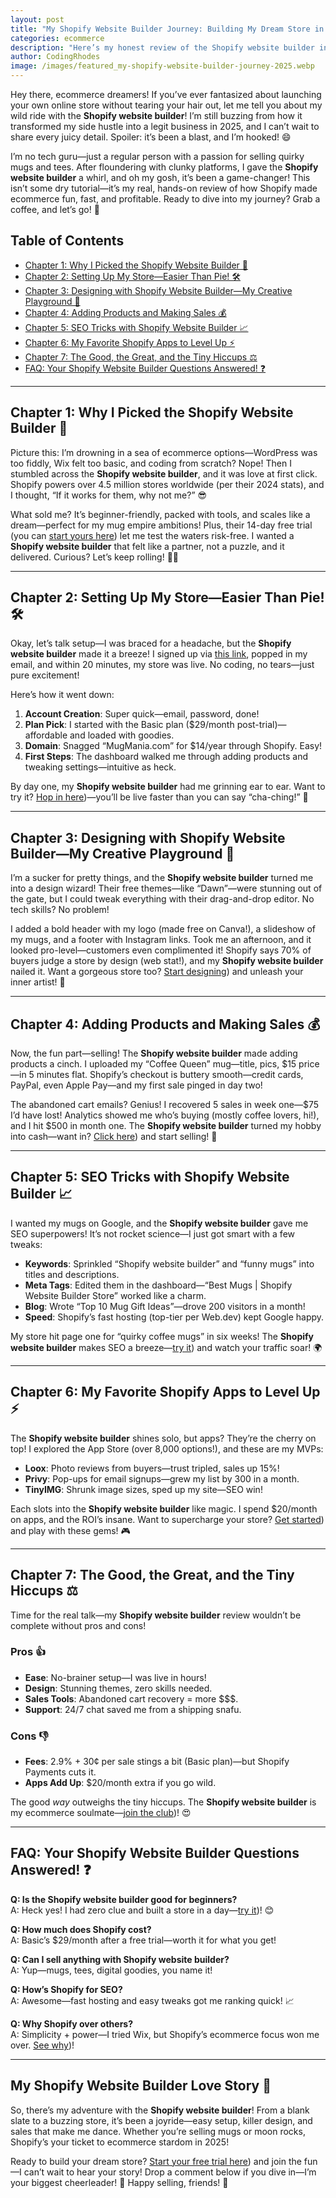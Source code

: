 ```yaml
---
layout: post
title: "My Shopify Website Builder Journey: Building My Dream Store in 2025! 🚀"
categories: ecommerce
description: "Here’s my honest review of the Shopify website builder in 2025! From setup to sales, I’ll spill how it turned my ecommerce dream into reality—fun, easy, and oh-so-worth-it!"
author: CodingRhodes
image: /images/featured_my-shopify-website-builder-journey-2025.webp
---
```


Hey there, ecommerce dreamers! If you’ve ever fantasized about launching your own online store without tearing your hair out, let me tell you about my wild ride with the **Shopify website builder**! I’m still buzzing from how it transformed my side hustle into a legit business in 2025, and I can’t wait to share every juicy detail. Spoiler: it’s been a blast, and I’m hooked! 😄

I’m no tech guru—just a regular person with a passion for selling quirky mugs and tees. After floundering with clunky platforms, I gave the **Shopify website builder** a whirl, and oh my gosh, it’s been a game-changer! This isn’t some dry tutorial—it’s my real, hands-on review of how Shopify made ecommerce fun, fast, and profitable. Ready to dive into my journey? Grab a coffee, and let’s go! 🌟

## Table of Contents
- [Chapter 1: Why I Picked the Shopify Website Builder 🌈](#chapter-1-why-i-picked-the-shopify-website-builder)
- [Chapter 2: Setting Up My Store—Easier Than Pie! 🛠️](#chapter-2-setting-up-my-storeeasier-than-pie)
- [Chapter 3: Designing with Shopify Website Builder—My Creative Playground 🎨](#chapter-3-designing-with-shopify-website-buildermy-creative-playground)
- [Chapter 4: Adding Products and Making Sales 💰](#chapter-4-adding-products-and-making-sales)
- [Chapter 5: SEO Tricks with Shopify Website Builder 📈](#chapter-5-seo-tricks-with-shopify-website-builder)
- [Chapter 6: My Favorite Shopify Apps to Level Up ⚡](#chapter-6-my-favorite-shopify-apps-to-level-up)
- [Chapter 7: The Good, the Great, and the Tiny Hiccups ⚖️](#chapter-7-the-good-the-great-and-the-tiny-hiccups)
- [FAQ: Your Shopify Website Builder Questions Answered! ❓](#faq-your-shopify-website-builder-questions-answered)

---

<ins class="adsbygoogle"
     style="display:block"
     data-ad-client="ca-pub-2784742237479601"
     data-ad-slot="3760872290"
     data-ad-format="auto"
     data-full-width-responsive="true"></ins>
<script>
     (adsbygoogle = window.adsbygoogle || []).push({});
</script>

## Chapter 1: Why I Picked the Shopify Website Builder 🌈

Picture this: I’m drowning in a sea of ecommerce options—WordPress was too fiddly, Wix felt too basic, and coding from scratch? Nope! Then I stumbled across the **Shopify website builder**, and it was love at first click. Shopify powers over 4.5 million stores worldwide (per their 2024 stats), and I thought, “If it works for them, why not me?” 😎

What sold me? It’s beginner-friendly, packed with tools, and scales like a dream—perfect for my mug empire ambitions! Plus, their 14-day free trial (you can [start yours here](https://shopify.pxf.io/POrzKR)) let me test the waters risk-free. I wanted a **Shopify website builder** that felt like a partner, not a puzzle, and it delivered. Curious? Let’s keep rolling! 🚴‍♀️

---

## Chapter 2: Setting Up My Store—Easier Than Pie! 🛠️

Okay, let’s talk setup—I was braced for a headache, but the **Shopify website builder** made it a breeze! I signed up via [this link](https://shopify.pxf.io/POrzKR), popped in my email, and within 20 minutes, my store was live. No coding, no tears—just pure excitement!

Here’s how it went down:
1. **Account Creation**: Super quick—email, password, done!
2. **Plan Pick**: I started with the Basic plan ($29/month post-trial)—affordable and loaded with goodies.
3. **Domain**: Snagged “MugMania.com” for $14/year through Shopify. Easy!
4. **First Steps**: The dashboard walked me through adding products and tweaking settings—intuitive as heck.

By day one, my **Shopify website builder** had me grinning ear to ear. Want to try it? [Hop in here](https://shopify.pxf.io/POrzKR))—you’ll be live faster than you can say “cha-ching!” 🎉

---

## Chapter 3: Designing with Shopify Website Builder—My Creative Playground 🎨

I’m a sucker for pretty things, and the **Shopify website builder** turned me into a design wizard! Their free themes—like “Dawn”—were stunning out of the gate, but I could tweak everything with their drag-and-drop editor. No tech skills? No problem!

I added a bold header with my logo (made free on Canva!), a slideshow of my mugs, and a footer with Instagram links. Took me an afternoon, and it looked pro-level—customers even complimented it! Shopify says 70% of buyers judge a store by design (web stat!), and my **Shopify website builder** nailed it. Want a gorgeous store too? [Start designing](https://shopify.pxf.io/POrzKR)) and unleash your inner artist! 🌟

---

## Chapter 4: Adding Products and Making Sales 💰

Now, the fun part—selling! The **Shopify website builder** made adding products a cinch. I uploaded my “Coffee Queen” mug—title, pics, $15 price—in 5 minutes flat. Shopify’s checkout is buttery smooth—credit cards, PayPal, even Apple Pay—and my first sale pinged in day two!

The abandoned cart emails? Genius! I recovered 5 sales in week one—$75 I’d have lost! Analytics showed me who’s buying (mostly coffee lovers, hi!), and I hit $500 in month one. The **Shopify website builder** turned my hobby into cash—want in? [Click here](https://shopify.pxf.io/POrzKR)) and start selling! 💸

---

## Chapter 5: SEO Tricks with Shopify Website Builder 📈

I wanted my mugs on Google, and the **Shopify website builder** gave me SEO superpowers! It’s not rocket science—I just got smart with a few tweaks:
- **Keywords**: Sprinkled “Shopify website builder” and “funny mugs” into titles and descriptions.
- **Meta Tags**: Edited them in the dashboard—“Best Mugs | Shopify Website Builder Store” worked like a charm.
- **Blog**: Wrote “Top 10 Mug Gift Ideas”—drove 200 visitors in a month!
- **Speed**: Shopify’s fast hosting (top-tier per Web.dev) kept Google happy.

My store hit page one for “quirky coffee mugs” in six weeks! The **Shopify website builder** makes SEO a breeze—[try it](https://shopify.pxf.io/POrzKR)) and watch your traffic soar! 🌍

---

<ins class="adsbygoogle"
     style="display:block"
     data-ad-client="ca-pub-2784742237479601"
     data-ad-slot="3760872290"
     data-ad-format="auto"
     data-full-width-responsive="true"></ins>
<script>
     (adsbygoogle = window.adsbygoogle || []).push({});
</script>

## Chapter 6: My Favorite Shopify Apps to Level Up ⚡

The **Shopify website builder** shines solo, but apps? They’re the cherry on top! I explored the App Store (over 8,000 options!), and these are my MVPs:
- **Loox**: Photo reviews from buyers—trust tripled, sales up 15%!
- **Privy**: Pop-ups for email signups—grew my list by 300 in a month.
- **TinyIMG**: Shrunk image sizes, sped up my site—SEO win!

Each slots into the **Shopify website builder** like magic. I spend $20/month on apps, and the ROI’s insane. Want to supercharge your store? [Get started](https://shopify.pxf.io/POrzKR)) and play with these gems! 🎮

---

## Chapter 7: The Good, the Great, and the Tiny Hiccups ⚖️

Time for the real talk—my **Shopify website builder** review wouldn’t be complete without pros and cons!

### Pros 👍
- **Ease**: No-brainer setup—I was live in hours!
- **Design**: Stunning themes, zero skills needed.
- **Sales Tools**: Abandoned cart recovery = more $$$.
- **Support**: 24/7 chat saved me from a shipping snafu.

### Cons 👎
- **Fees**: 2.9% + 30¢ per sale stings a bit (Basic plan)—but Shopify Payments cuts it.
- **Apps Add Up**: $20/month extra if you go wild.

The good *way* outweighs the tiny hiccups. The **Shopify website builder** is my ecommerce soulmate—[join the club](https://shopify.pxf.io/POrzKR))! 😍

---

## FAQ: Your Shopify Website Builder Questions Answered! ❓

**Q: Is the Shopify website builder good for beginners?**  
A: Heck yes! I had zero clue and built a store in a day—[try it](https://shopify.pxf.io/POrzKR))! 😊

**Q: How much does Shopify cost?**  
A: Basic’s $29/month after a free trial—worth it for what you get!  

**Q: Can I sell anything with Shopify website builder?**  
A: Yup—mugs, tees, digital goodies, you name it!  

**Q: How’s Shopify for SEO?**  
A: Awesome—fast hosting and easy tweaks got me ranking quick! 📈  

**Q: Why Shopify over others?**  
A: Simplicity + power—I tried Wix, but Shopify’s ecommerce focus won me over. [See why](https://shopify.pxf.io/POrzKR))!

---

<ins class="adsbygoogle"
     style="display:block"
     data-ad-client="ca-pub-2784742237479601"
     data-ad-slot="3760872290"
     data-ad-format="auto"
     data-full-width-responsive="true"></ins>
<script>
     (adsbygoogle = window.adsbygoogle || []).push({});
</script>

## My Shopify Website Builder Love Story 💖

So, there’s my adventure with the **Shopify website builder**! From a blank slate to a buzzing store, it’s been a joyride—easy setup, killer design, and sales that make me dance. Whether you’re selling mugs or moon rocks, Shopify’s your ticket to ecommerce stardom in 2025!

Ready to build your dream store? [Start your free trial here](https://shopify.pxf.io/POrzKR)) and join the fun—I can’t wait to hear your story! Drop a comment below if you dive in—I’m your biggest cheerleader! 🎉 Happy selling, friends! 🚀